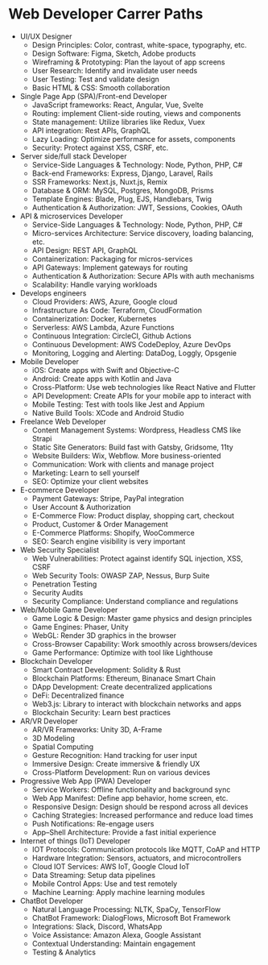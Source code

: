 # Web Developer Carrer Paths

- UI/UX Designer
  - Design Principles: Color, contrast, white-space, typography, etc.
  - Design Software: Figma, Sketch, Adobe products
  - Wireframing & Prototyping: Plan the layout of app screens
  - User Research: Identify and invalidate user needs
  - User Testing: Test and validate design
  - Basic HTML & CSS: Smooth collaboration
- Single Page App (SPA)/Front-end Developer
  - JavaScript frameworks: React, Angular, Vue, Svelte
  - Routing: implement Client-side routing, views and components
  - State management: Utilize libraries like Redux, Vuex
  - API integration: Rest APIs, GraphQL
  - Lazy Loading: Optimize performance for assets, components
  - Security: Protect against XSS, CSRF, etc.
- Server side/full stack Developer
  - Service-Side Languages & Technology: Node, Python, PHP, C#
  - Back-end Frameworks: Express, Django, Laravel, Rails
  - SSR Frameworks: Next.js, Nuxt.js, Remix
  - Database & ORM: MySQL, Postgres, MongoDB, Prisms
  - Template Engines: Blade, Plug, EJS, Handlebars, Twig
  - Authentication & Authorization: JWT, Sessions, Cookies, OAuth
- API & microservices Developer
  - Service-Side Languages & Technology: Node, Python, PHP, C#
  - Micro-services Architecture: Service discovery, loading balancing, etc.
  - API Design: REST API, GraphQL
  - Containerization: Packaging for micros-services
  - API Gateways: Implement gateways for routing
  - Authentication & Authorization: Secure APIs with auth mechanisms
  - Scalability: Handle varying workloads
- Develops engineers
  - Cloud Providers: AWS, Azure, Google cloud
  - Infrastructure As Code: Terraform, CloudFormation
  - Containerization: Docker, Kubernetes
  - Serverless: AWS Lambda, Azure Functions
  - Continuous Integration: CircleCI, Github Actions
  - Continuous Development: AWS CodeDeploy, Azure DevOps
  - Monitoring, Logging and Alerting: DataDog, Loggly, Opsgenie
- Mobile Developer
  - iOS: Create apps with Swift and Objective-C
  - Android: Create apps with Kotlin and Java
  - Cross-Platform: Use web technologies like React Native and Flutter
  - API Development: Create APIs for your mobile app to interact with
  - Mobile Testing: Test with tools like Jest and Appium
  - Native Build Tools: XCode and Android Studio
- Freelance Web Developer
  - Content Management Systems: Wordpress, Headless CMS like Strapi
  - Static Site Generators: Build fast with Gatsby, Gridsome, 11ty
  - Website Builders: Wix, Webflow. More business-oriented
  - Communication: Work with clients and manage project
  - Marketing: Learn to sell yourself
  - SEO: Optimize your client websites
- E-commerce Developer
  - Payment Gateways: Stripe, PayPal integration
  - User Account & Authorization
  - E-Commerce Flow: Product display, shopping cart, checkout
  - Product, Customer & Order Management
  - E-Commerce Platforms: Shopify, WooCommerce
  - SEO: Search engine visibility is very important
- Web Security Specialist
  - Web Vulnerabilities: Protect against identify SQL injection, XSS, CSRF
  - Web Security Tools: OWASP ZAP, Nessus, Burp Suite
  - Penetration Testing
  - Security Audits
  - Security Compliance: Understand compliance and regulations
- Web/Mobile Game Developer
  - Game Logic & Design: Master game physics and design principles
  - Game Engines: Phaser, Unity
  - WebGL: Render 3D graphics in the browser
  - Cross-Browser Capability: Work smoothly across browsers/devices
  - Game Performance: Optimize with tool like Lighthouse
- Blockchain Developer
  - Smart Contract Development: Solidity & Rust
  - Blockchain Platforms: Ethereum, Binanace Smart Chain
  - DApp Development: Create decentralized applications
  - DeFi: Decentralized finance
  - Web3.js: Library to interact with blockchain networks and apps
  - Blockchain Security: Learn best practices
- AR/VR Developer
  - AR/VR Frameworks: Unity 3D, A-Frame
  - 3D Modeling
  - Spatial Computing
  - Gesture Recognition: Hand tracking for user input
  - Immersive Design: Create immersive & friendly UX
  - Cross-Platform Development: Run on various devices
- Progressive Web App (PWA) Developer
  - Service Workers: Offline functionality and background sync
  - Web App Manifest: Define app behavior, home screen, etc.
  - Responsive Design: Design should be respond across all devices
  - Caching Strategies: Increased performance and reduce load times
  - Push Notifications: Re-engage users
  - App–Shell Architecture: Provide a fast initial experience
- Internet of things (IoT) Developer
  - IOT Protocols: Communication protocols like MQTT, CoAP and HTTP
  - Hardware Integration: Sensors, actuators, and microcontrollers
  - Cloud IOT Services: AWS IoT, Google Cloud IoT
  - Data Streaming: Setup data pipelines
  - Mobile Control Apps: Use and test remotely
  - Machine Learning: Apply machine learning modules
- ChatBot Developer
  - Natural Language Processing: NLTK, SpaCy, TensorFlow
  - ChatBot Framework: DialogFlows, Microsoft Bot Framework
  - Integrations: Slack, Discord, WhatsApp
  - Voice Assistance: Amazon Alexa, Google Assistant
  - Contextual Understanding: Maintain engagement
  - Testing & Analytics
